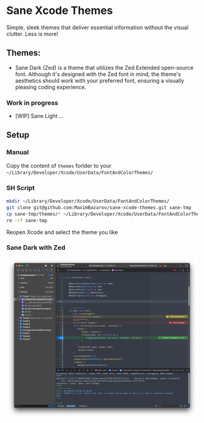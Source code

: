 # Sane Xcode Themes 

Simple, sleek themes that deliver essential information without the visual clutter. Less is more!

## Themes:
- Sane Dark (Zed) is a theme that utilizes the Zed Extended open-source font. Although it's designed with the Zed font in mind, the theme's aesthetics should work with your preferred font, ensuring a visually pleasing coding experience.

### Work in progress 
- [WIP] Sane Light ...

## Setup

### Manual

Copy the content of `themes` forlder to your `~/Library/Developer/Xcode/UserData/FontAndColorThemes/`

### SH Script
```sh
mkdir ~/Library/Developer/Xcode/UserData/FontAndColorThemes/
git clone git@github.com:MaximBazarov/sane-xcode-themes.git sane-tmp
cp sane-tmp/themes/* ~/Library/Developer/Xcode/UserData/FontAndColorThemes/
rm -rf sane-tmp
```

Reopen Xcode and select the theme you like

### Sane Dark with Zed

![Code Screenshot](ss/sane-dark.png)
